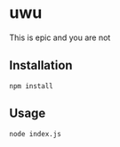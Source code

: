 # uwu
This is epic and you are not

## Installation

```node
npm install
```

## Usage

```node
node index.js
```
